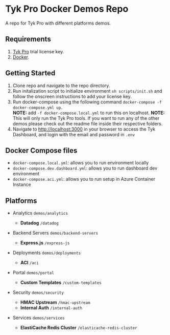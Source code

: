 # Tyk Pro Docker Demos Repo
A repo for Tyk Pro with different platforms demos.

## Requirements
1. [Tyk Pro](https://pages.tyk.io/en/sign-up-for-tyk-on-prem-licence) trial license key.
2. [Docker](https://docs.docker.com/get-docker/).

## Getting Started
1. Clone repo and navigate to the repo directory.
2. Run initalization script to initialize environment `sh scripts/init.sh` and follow the onscreen instructions to add your license key.
3. Run docker-compose using the following command `docker-compose -f docker-compose.yml up`.<br />
**NOTE:** add `-f docker-compose.local.yml` to run this on localhost.
**NOTE:** This will only run the Tyk Pro tools. If you want to run any of the other demos please check out the readme file inside their respective folders.
4. Navigate to [http://localhost:3000](http://localhost:3000) in your browser to access the Tyk Dashboard, and login with the email and password in `.env`

## Docker Compose files
- `docker-compose.local.yml`: allows you to run environment locally
- `docker-compose.dev.dashboard.yml`: allows you to run dashboard dev environment
- `docker-compose.aci.yml`: allows you to run setup in Azure Container Instance
## Platforms
- Analytics `demos/analytics`
    - **Datadog** `/datadog`

- Backend Servers `demos/backend-servers`
    - **Express.js** `/express-js`

- Deployments `demos/deployments`
    - **ACI** `/aci`

- Portal `demos/portal`
    - **Custom Templates** `/custom-templates`

- Security `demos/security`
    - **HMAC Upstream** `/hmac-upstream`
    - **Internal Auth** `/internal-auth`

- Services `demos/services`
    - **ElastiCache Redis Cluster** `/elasticache-redis-cluster`
